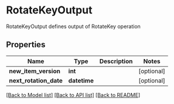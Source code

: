 # RotateKeyOutput

RotateKeyOutput defines output of RotateKey operation
## Properties
Name | Type | Description | Notes
------------ | ------------- | ------------- | -------------
**new_item_version** | **int** |  | [optional] 
**next_rotation_date** | **datetime** |  | [optional] 

[[Back to Model list]](../README.md#documentation-for-models) [[Back to API list]](../README.md#documentation-for-api-endpoints) [[Back to README]](../README.md)


